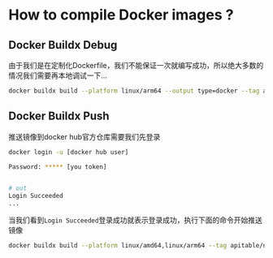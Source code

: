 # How to compile Docker images ?

## Docker Buildx Debug

由于我们是在定制化Dockerfile，我们不能保证一次就编写成功，所以绝大多数的情况我们需要再本地调试一下...

```bash
docker buildx build --platform linux/arm64 --output type=docker --tag alinode/test:v16.15.0 -f [Dockerfile Path] .
```

## Docker Buildx Push

推送镜像到docker hub官方仓库需要我们先登录

```bash
docker login -u [docker hub user]

Password: ***** [you token]


# out
Login Succeeded
...
```

当我们看到`Login Succeeded`登录成功就表示登录成功，执行下面的命令开始推送镜像

```bash
docker buildx build --platform linux/amd64,linux/arm64 --tag apitable/node:v16.15.0 . --push
```
